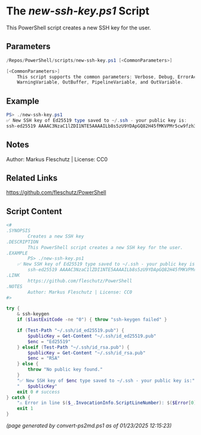The *new-ssh-key.ps1* Script
===========================

This PowerShell script creates a new SSH key for the user.

Parameters
----------
```powershell
/Repos/PowerShell/scripts/new-ssh-key.ps1 [<CommonParameters>]

[<CommonParameters>]
    This script supports the common parameters: Verbose, Debug, ErrorAction, ErrorVariable, WarningAction, 
    WarningVariable, OutBuffer, PipelineVariable, and OutVariable.
```

Example
-------
```powershell
PS> ./new-ssh-key.ps1
✅ New SSH key of Ed25519 type saved to ~/.ssh - your public key is:
ssh-ed25519 AAAAC3NzaC1lZDI1NTE5AAAAILb8s5zU9YDApGQ82H45fMKVPMr5cw9fzh3PEBjZZ+Rm markus@PI

```

Notes
-----
Author: Markus Fleschutz | License: CC0

Related Links
-------------
https://github.com/fleschutz/PowerShell

Script Content
--------------
```powershell
<#
.SYNOPSIS
        Creates a new SSH key
.DESCRIPTION
        This PowerShell script creates a new SSH key for the user.
.EXAMPLE
        PS> ./new-ssh-key.ps1
	✅ New SSH key of Ed25519 type saved to ~/.ssh - your public key is:
	    ssh-ed25519 AAAAC3NzaC1lZDI1NTE5AAAAILb8s5zU9YDApGQ82H45fMKVPMr5cw9fzh3PEBjZZ+Rm markus@PI
.LINK
        https://github.com/fleschutz/PowerShell
.NOTES
        Author: Markus Fleschutz | License: CC0
#>

try {
	& ssh-keygen
	if ($lastExitCode -ne "0") { throw "ssh-keygen failed" }

	if (Test-Path "~/.ssh/id_ed25519.pub") {
		$publicKey = Get-Content "~/.ssh/id_ed25519.pub"
		$enc = "Ed25519"
	} elseif (Test-Path "~/.ssh/id_rsa.pub") {
		$publicKey = Get-Content "~/.ssh/id_rsa.pub"
		$enc = "RSA"
	} else {
		throw "No public key found."
	}
	"✅ New SSH key of $enc type saved to ~/.ssh - your public key is:"
	"   $publicKey"
	exit 0 # success
} catch {
	"⚠️ Error in line $($_.InvocationInfo.ScriptLineNumber): $($Error[0])"
	exit 1
}
```

*(page generated by convert-ps2md.ps1 as of 01/23/2025 12:15:23)*
